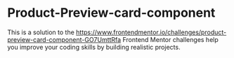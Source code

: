 # Product-Preview-card-component
This is a solution to the https://www.frontendmentor.io/challenges/product-preview-card-component-GO7UmttRfa  Frontend Mentor challenges help you improve your coding skills by building realistic projects.
